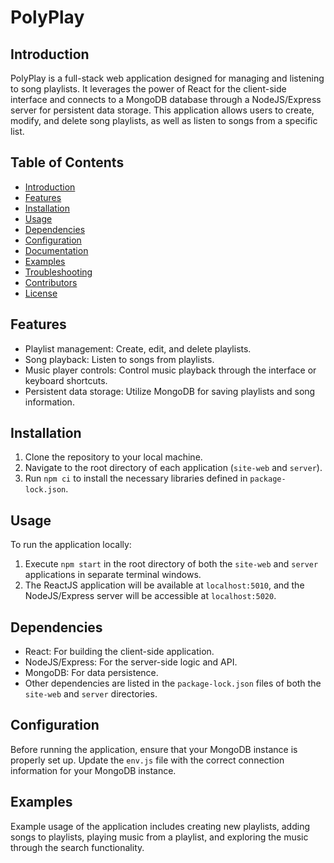 # PolyPlay

## Introduction

PolyPlay is a full-stack web application designed for managing and listening to song playlists. It leverages the power of React for the client-side interface and connects to a MongoDB database through a NodeJS/Express server for persistent data storage. This application allows users to create, modify, and delete song playlists, as well as listen to songs from a specific list.

## Table of Contents

- [Introduction](#introduction)
- [Features](#features)
- [Installation](#installation)
- [Usage](#usage)
- [Dependencies](#dependencies)
- [Configuration](#configuration)
- [Documentation](#documentation)
- [Examples](#examples)
- [Troubleshooting](#troubleshooting)
- [Contributors](#contributors)
- [License](#license)

## Features

- Playlist management: Create, edit, and delete playlists.
- Song playback: Listen to songs from playlists.
- Music player controls: Control music playback through the interface or keyboard shortcuts.
- Persistent data storage: Utilize MongoDB for saving playlists and song information.

## Installation

1. Clone the repository to your local machine.
2. Navigate to the root directory of each application (`site-web` and `server`).
3. Run `npm ci` to install the necessary libraries defined in `package-lock.json`.

## Usage

To run the application locally:

1. Execute `npm start` in the root directory of both the `site-web` and `server` applications in separate terminal windows.
2. The ReactJS application will be available at `localhost:5010`, and the NodeJS/Express server will be accessible at `localhost:5020`.

## Dependencies

- React: For building the client-side application.
- NodeJS/Express: For the server-side logic and API.
- MongoDB: For data persistence.
- Other dependencies are listed in the `package-lock.json` files of both the `site-web` and `server` directories.

## Configuration

Before running the application, ensure that your MongoDB instance is properly set up. Update the `env.js` file with the correct connection information for your MongoDB instance.

## Examples

Example usage of the application includes creating new playlists, adding songs to playlists, playing music from a playlist, and exploring the music through the search functionality.
